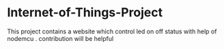 # Internet-of-Things-Project

This project contains a website which control led on off status with help of nodemcu .
contribution will be helpful
